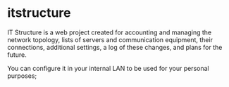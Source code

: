 # itstructure
IT Structure is a web project created for accounting and managing the network topology, lists of servers and communication equipment, their connections, additional settings, a log of these changes, and plans for the future.

You can configure it in your internal LAN to be used for your personal purposes;

